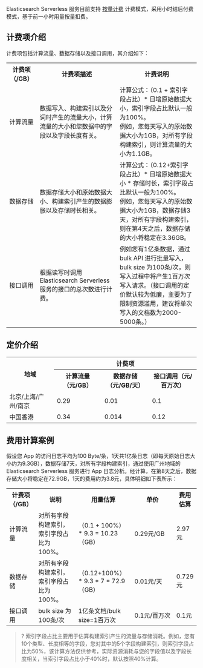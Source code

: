 Elasticsearch Serverless 服务目前支持 [按量计费](https://cloud.tencent.com/document/product/555/9617) 计费模式，采用小时结后付费模式，基于前一小时用量按量扣费。

## 计费项介绍
计费项包括计算流量、数据存储以及接口调用，其介绍如下：
<table>
<tr>
<th class="tg-llyw" colspan="2" width=15%>计费项（/GB）</th>
<th class="tg-llyw" colspan="2" width=40%>计费项描述</th>
<th class="tg-llyw" colspan="2" width=40%>计费说明</th>
</tr>
<tr>
<td class="tg-llyw" colspan="2" width=15%>计算流量</td>
<td class="tg-llyw" colspan="2" width=40%>数据写入、构建索引以及分词时产生的流量大小，计算流量的大小和您数据中的字段以及字段长度有关。</td>
<td class="tg-llyw" colspan="2" width=40%>计算公式：（0.1 + 索引字段占比）* 日增原始数据大小，索引字段占比默认一般为100%。<br>例如，您每天写入的原始数据大小为1GB，对所有字段构建索引，则计算流量的大小为1.1GB。</td>
</tr>
<tr>
<td class="tg-llyw" colspan="2" width=15%>数据存储</td>
<td class="tg-llyw" colspan="2" width=40%>数据存储大小和原始数据大小、构建索引产生的数据膨胀以及存储时长相关。</td>
<td class="tg-llyw" colspan="2" width=40%>计算公式：（0.12+索引字段占比）* 日增原始数据大小 * 存储时长，索引字段占比默认一般为100%。<br>例如，您每天写入的原始数据大小为1GB，数据存储3天，对所有字段构建索引，则在第4天之后，数据存储的大小将稳定在3.36GB。</td>
<tr>
<td class="tg-llyw" colspan="2" width=15%>接口调用</td>
<td class="tg-llyw" colspan="2" width=40%>根据读写时调用 Elasticsearch Serverless 服务的接口的总次数进行计费。</td>
<td class="tg-llyw" colspan="2" width=40%>例如您有1亿条数据，通过 bulk API 进行批量写入，bulk size 为100条/次，则写入过程中将产生1百万次写入请求。（接口调用的定价默认较为低廉，主要为了限制资源滥用，建议将单次写入的文档数为2000-5000条。）</td>
</tr>
</table>

## 定价介绍
<table>
<tr>
<th rowspan="2" width=25%>地域</th>
<th colspan=3>计费项</th>
</tr>
<tr>
<th class="tg-llyw" width=25%>计算流量（元/GB）</th>
<th class="tg-llyw"  width=25%>数据存储（元/GB/天）</th>
<th class="tg-llyw" width=25%>接口调用（元/百万次）</th>
</tr>
<tr>
<td width=25%>北京/上海/广州/南京</td>
<td width=25%>0.29</td>
<td width=25%>0.01</td>
<td width=25%>0.1</td>
</tr>
<tr>
<td width=25%>中国香港</td>
<td width=25%>0.34</td>
<td width=25%>0.014</td>
<td width=25%> 0.12</td>
</tr>
</table>

## 费用计算案例
假设您 App 的访问日志平均为100 Byte/条，1天共1亿条日志（即每天原始日志大小约为9.3GB），数据存储7天，对所有字段构建索引，通过使用广州地域的 Elasticsearch Serverless 服务进行 App 日志分析。经计算，在第8天之后，数据存储大小将稳定在72.9GB，1天的费用约为3.8元，具体明细如下表所示：
<table>
    <tr>
    <th class="tg-llyw" width=10%>计费项（/GB）</th>
    <th class="tg-llyw"  width=10%>说明</th>
    <th class="tg-llyw"  width=35%>用量估算</th>
    <th class="tg-llyw"  width=25%>单价</th>
    <th class="tg-llyw"  width=10%>费用估算</th>
    </tr>
    <tr>
    <td class="tg-llyw"  width=15%>计算流量</td>
    <td class="tg-llyw"  width=40%>对所有字段构建索引，索引字段占比为100%。</td>
    <td class="tg-llyw"  width=15%>（0.1 + 100%）* 9.3 = 10.23（GB）</td>
    <td class="tg-llyw"  width=15%>0.29元/GB</td>
    <td class="tg-llyw"  width=15%>2.97元</td>
    </tr>
    <tr>
    <td class="tg-llyw"  width=15%>数据存储</td>
    <td class="tg-llyw"  width=40%>对所有字段构建索引，索引字段占比为100%。</td>
    <td class="tg-llyw"  width=15%>（0.12+100%）* 9.3 * 7 = 72.9（GB）</td>
    <td class="tg-llyw"  width=15%>0.01元/天</td>
    <td class="tg-llyw"  width=15%>0.729元</td>
    </tr>
    <tr>
    <td class="tg-llyw"  width=15%>接口调用</td>
    <td class="tg-llyw"  width=40%>bulk size 为100条/次</td>
    <td class="tg-llyw"  width=15%>1亿条文档/bulk size=1百万次</td>
    <td class="tg-llyw"  width=15%><nobr>0.1元/百万次</td>
    <td class="tg-llyw"  width=15%>0.1元</td>
    </tr>
</table>

>? 索引字段占比主要用于估算构建索引产生的流量与存储消耗。例如，您有10个类型、长度相等的字段，您对其中的5个字段构建索引，则索引字段占比为50%，该计算方法仅供参考，实际资源消耗与您的字段值以及字段长度相关，当索引字段占比小于40%时，默认按照40%计算。


